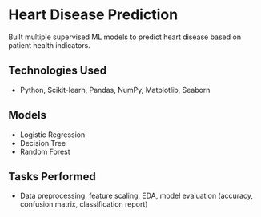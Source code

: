 # Heart Disease Prediction

Built multiple supervised ML models to predict heart disease based on patient health indicators.

## Technologies Used
- Python, Scikit-learn, Pandas, NumPy, Matplotlib, Seaborn

## Models
- Logistic Regression
- Decision Tree
- Random Forest

## Tasks Performed
- Data preprocessing, feature scaling, EDA, model evaluation (accuracy, confusion matrix, classification report)
